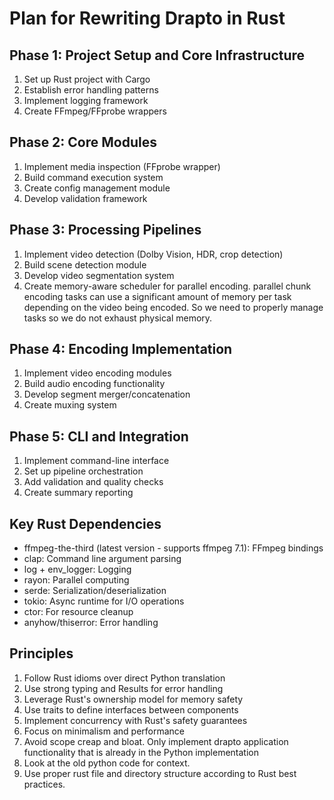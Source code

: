 # Plan for Rewriting Drapto in Rust

## Phase 1: Project Setup and Core Infrastructure
1. Set up Rust project with Cargo
2. Establish error handling patterns
3. Implement logging framework
4. Create FFmpeg/FFprobe wrappers

## Phase 2: Core Modules
1. Implement media inspection (FFprobe wrapper)
2. Build command execution system
3. Create config management module
4. Develop validation framework

## Phase 3: Processing Pipelines
1. Implement video detection (Dolby Vision, HDR, crop detection)
2. Build scene detection module
3. Develop video segmentation system
4. Create memory-aware scheduler for parallel encoding. parallel chunk encoding tasks can use a significant amount of memory per task depending on the video being encoded. So we need to properly manage tasks so we do not exhaust physical memory.

## Phase 4: Encoding Implementation
1. Implement video encoding modules
2. Build audio encoding functionality
3. Develop segment merger/concatenation
4. Create muxing system

## Phase 5: CLI and Integration
1. Implement command-line interface
2. Set up pipeline orchestration
3. Add validation and quality checks
4. Create summary reporting

## Key Rust Dependencies
- ffmpeg-the-third (latest version - supports ffmpeg 7.1): FFmpeg bindings
- clap: Command line argument parsing
- log + env_logger: Logging
- rayon: Parallel computing
- serde: Serialization/deserialization
- tokio: Async runtime for I/O operations
- ctor: For resource cleanup
- anyhow/thiserror: Error handling

## Principles
1. Follow Rust idioms over direct Python translation
2. Use strong typing and Results for error handling
3. Leverage Rust's ownership model for memory safety
4. Use traits to define interfaces between components
5. Implement concurrency with Rust's safety guarantees
6. Focus on minimalism and performance
7. Avoid scope creap and bloat. Only implement drapto application functionality that is already in the Python implementation
8. Look at the old python code for context.
9. Use proper rust file and directory structure according to Rust best practices.
